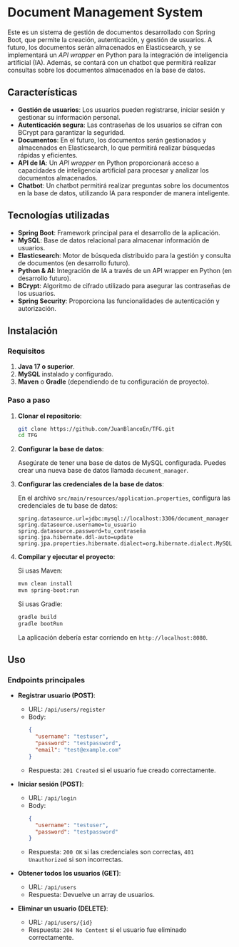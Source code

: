 # Document Management System

Este es un sistema de gestión de documentos desarrollado con Spring Boot, que permite la creación, autenticación, y gestión de usuarios. A futuro, los documentos serán almacenados en Elasticsearch, y se implementará un *API wrapper* en Python para la integración de inteligencia artificial (IA). Además, se contará con un chatbot que permitirá realizar consultas sobre los documentos almacenados en la base de datos.

## Características

- **Gestión de usuarios**: Los usuarios pueden registrarse, iniciar sesión y gestionar su información personal.
- **Autenticación segura**: Las contraseñas de los usuarios se cifran con BCrypt para garantizar la seguridad.
- **Documentos**: En el futuro, los documentos serán gestionados y almacenados en Elasticsearch, lo que permitirá realizar búsquedas rápidas y eficientes.
- **API de IA**: Un *API wrapper* en Python proporcionará acceso a capacidades de inteligencia artificial para procesar y analizar los documentos almacenados.
- **Chatbot**: Un chatbot permitirá realizar preguntas sobre los documentos en la base de datos, utilizando IA para responder de manera inteligente.

## Tecnologías utilizadas

- **Spring Boot**: Framework principal para el desarrollo de la aplicación.
- **MySQL**: Base de datos relacional para almacenar información de usuarios.
- **Elasticsearch**: Motor de búsqueda distribuido para la gestión y consulta de documentos (en desarrollo futuro).
- **Python & AI**: Integración de IA a través de un API wrapper en Python (en desarrollo futuro).
- **BCrypt**: Algoritmo de cifrado utilizado para asegurar las contraseñas de los usuarios.
- **Spring Security**: Proporciona las funcionalidades de autenticación y autorización.

## Instalación

### Requisitos

1. **Java 17 o superior**.
2. **MySQL** instalado y configurado.
3. **Maven** o **Gradle** (dependiendo de tu configuración de proyecto).

### Paso a paso

1. **Clonar el repositorio**:

   ```bash
   git clone https://github.com/JuanBlancoEn/TFG.git
   cd TFG
   ```

2. **Configurar la base de datos**:

   Asegúrate de tener una base de datos de MySQL configurada. Puedes crear una nueva base de datos llamada `document_manager`.

3. **Configurar las credenciales de la base de datos**:

   En el archivo `src/main/resources/application.properties`, configura las credenciales de tu base de datos:

   ```properties
   spring.datasource.url=jdbc:mysql://localhost:3306/document_manager
   spring.datasource.username=tu_usuario
   spring.datasource.password=tu_contraseña
   spring.jpa.hibernate.ddl-auto=update
   spring.jpa.properties.hibernate.dialect=org.hibernate.dialect.MySQL8Dialect
   ```

4. **Compilar y ejecutar el proyecto**:

   Si usas Maven:

   ```bash
   mvn clean install
   mvn spring-boot:run
   ```

   Si usas Gradle:

   ```bash
   gradle build
   gradle bootRun
   ```

   La aplicación debería estar corriendo en `http://localhost:8080`.

## Uso

### Endpoints principales

- **Registrar usuario (POST)**:

  - URL: `/api/users/register`
  - Body:
    ```json
    {
      "username": "testuser",
      "password": "testpassword",
      "email": "test@example.com"
    }
    ```
  - Respuesta: `201 Created` si el usuario fue creado correctamente.

- **Iniciar sesión (POST)**:

  - URL: `/api/login`
  - Body:
    ```json
    {
      "username": "testuser",
      "password": "testpassword"
    }
    ```
  - Respuesta: `200 OK` si las credenciales son correctas, `401 Unauthorized` si son incorrectas.

- **Obtener todos los usuarios (GET)**:

  - URL: `/api/users`
  - Respuesta: Devuelve un array de usuarios.

- **Eliminar un usuario (DELETE)**:

  - URL: `/api/users/{id}`
  - Respuesta: `204 No Content` si el usuario fue eliminado correctamente.

